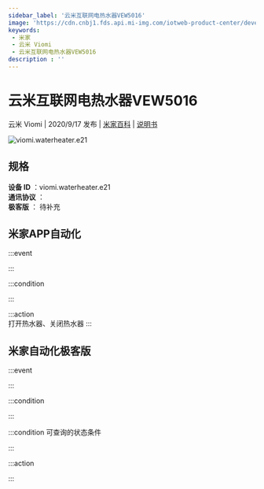 ```yaml
---
sidebar_label: '云米互联网电热水器VEW5016'
image: 'https://cdn.cnbj1.fds.api.mi-img.com/iotweb-product-center/developer_159849440393747jftInN.png?GalaxyAccessKeyId=AKVGLQWBOVIRQ3XLEW&Expires=9223372036854775807&Signature=wCGTRJuHGNOLlwDTWUo4pPCb62Y='
keywords: 
 - 米家
 - 云米 Viomi
 - 云米互联网电热水器VEW5016
description : ''
---
```

# 云米互联网电热水器VEW5016

云米 Viomi | 2020/9/17 发布 | [米家百科](https://home.mi.com/webapp/content/baike/product/index.html?model=viomi.waterheater.e21) | [说明书](https://home.mi.com/views/introduction.html?model=viomi.waterheater.e21&region=cn)

![viomi.waterheater.e21](https://cdn.cnbj1.fds.api.mi-img.com/iotweb-product-center/developer_159849440393747jftInN.png?GalaxyAccessKeyId=AKVGLQWBOVIRQ3XLEW&Expires=9223372036854775807&Signature=wCGTRJuHGNOLlwDTWUo4pPCb62Y=)

## 规格  
> 
**设备 ID** ：viomi.waterheater.e21  
**通讯协议** ：  
**极客版**  ： 待补充 


## 米家APP自动化  

:::event  

:::

:::condition  

:::

:::action   
打开热水器、关闭热水器
:::

## 米家自动化极客版  

:::event  

:::

:::condition  

:::

:::condition 可查询的状态条件  

:::

:::action  

:::

        
